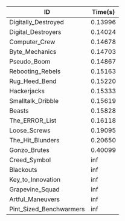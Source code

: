 |ID|Time(s)|
|-|-|
|Digitally_Destroyed|0.13996|
|Digital_Destroyers|0.14024|
|Computer_Crew|0.14678|
|Byte_Mechanics|0.14703|
|Pseudo_Boom|0.14867|
|Rebooting_Rebels|0.15163|
|Rug_Heed_Bend|0.15220|
|Hackerjacks|0.15333|
|Smalltalk_Dribble|0.15619|
|Beasts|0.15828|
|The_ERROR_List|0.16118|
|Loose_Screws|0.19095|
|The_Hit_Blunders|0.20650|
|Gonzo_Brutes|0.40099|
|Creed_Symbol|inf|
|Blackouts|inf|
|Key_to_Innovation|inf|
|Grapevine_Squad|inf|
|Artful_Maneuvers|inf|
|Pint_Sized_Benchwarmers|inf|
